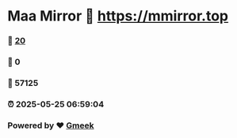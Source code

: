 # Maa Mirror :link: https://mmirror.top 
### :page_facing_up: [20](https://mmirror.top/tag.html) 
### :speech_balloon: 0 
### :hibiscus: 57125 
### :alarm_clock: 2025-05-25 06:59:04 
### Powered by :heart: [Gmeek](https://github.com/Meekdai/Gmeek)
